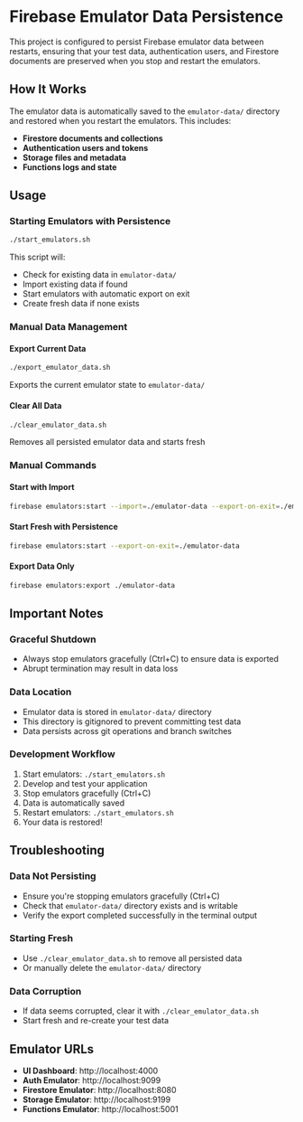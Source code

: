 # Firebase Emulator Data Persistence

This project is configured to persist Firebase emulator data between restarts, ensuring that your test data, authentication users, and Firestore documents are preserved when you stop and restart the emulators.

## How It Works

The emulator data is automatically saved to the `emulator-data/` directory and restored when you restart the emulators. This includes:

- **Firestore documents and collections**
- **Authentication users and tokens**
- **Storage files and metadata**
- **Functions logs and state**

## Usage

### Starting Emulators with Persistence

```bash
./start_emulators.sh
```

This script will:
- Check for existing data in `emulator-data/`
- Import existing data if found
- Start emulators with automatic export on exit
- Create fresh data if none exists

### Manual Data Management

#### Export Current Data
```bash
./export_emulator_data.sh
```
Exports the current emulator state to `emulator-data/`

#### Clear All Data
```bash
./clear_emulator_data.sh
```
Removes all persisted emulator data and starts fresh

### Manual Commands

#### Start with Import
```bash
firebase emulators:start --import=./emulator-data --export-on-exit=./emulator-data
```

#### Start Fresh with Persistence
```bash
firebase emulators:start --export-on-exit=./emulator-data
```

#### Export Data Only
```bash
firebase emulators:export ./emulator-data
```

## Important Notes

### Graceful Shutdown
- Always stop emulators gracefully (Ctrl+C) to ensure data is exported
- Abrupt termination may result in data loss

### Data Location
- Emulator data is stored in `emulator-data/` directory
- This directory is gitignored to prevent committing test data
- Data persists across git operations and branch switches

### Development Workflow
1. Start emulators: `./start_emulators.sh`
2. Develop and test your application
3. Stop emulators gracefully (Ctrl+C)
4. Data is automatically saved
5. Restart emulators: `./start_emulators.sh`
6. Your data is restored!

## Troubleshooting

### Data Not Persisting
- Ensure you're stopping emulators gracefully (Ctrl+C)
- Check that `emulator-data/` directory exists and is writable
- Verify the export completed successfully in the terminal output

### Starting Fresh
- Use `./clear_emulator_data.sh` to remove all persisted data
- Or manually delete the `emulator-data/` directory

### Data Corruption
- If data seems corrupted, clear it with `./clear_emulator_data.sh`
- Start fresh and re-create your test data

## Emulator URLs

- **UI Dashboard**: http://localhost:4000
- **Auth Emulator**: http://localhost:9099
- **Firestore Emulator**: http://localhost:8080
- **Storage Emulator**: http://localhost:9199
- **Functions Emulator**: http://localhost:5001
